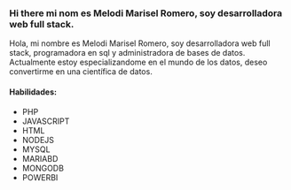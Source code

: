 ### Hi there  mi nom es Melodi Marisel Romero, soy  desarrolladora web full stack.

Hola, mi nombre es Melodi Marisel Romero, soy desarrolladora web full stack, programadora en sql y administradora de bases de datos. Actualmente estoy especializandome en el mundo de los datos, deseo convertirme en una científica de datos.

#### Habilidades:
* PHP
* JAVASCRIPT
* HTML
* NODEJS
* MYSQL
*  MARIABD
*  MONGODB
*  POWERBI

